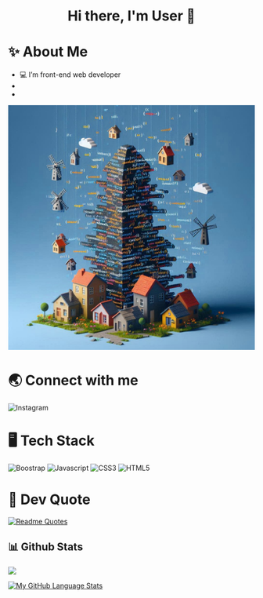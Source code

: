<div align="center">
<h1>Hi there, I'm User 👋</h1>  
</div>

<h1> ✨ About Me </h1>
<ul>
  <li>💻 I’m front-end web developer </li>
  <li></li>
  <li></li>
</ul>

<div>
  <img src= "https://github.com/brayone-no-xv/brayone-no-xv/blob/hellostudent/Images/53a03c3f-e98c-4bcb-a8ca-d8f4b180e970.jpg"/>
</div>

# 🌏 Connect with me 
![Instagram](https://img.shields.io/badge/Bootstrap-%237952B3?style=flat&logo=Bootstrap&logoColor=%23FFFFFF&logoSize=auto&labelColor=%237952B3&cacheSeconds=3600&link=%3Cobject%3E)

# 🖥 Tech Stack
![Boostrap](https://img.shields.io/badge/Bootstrap-%237952B3?style=flat&logo=Bootstrap&logoColor=%23FFFFFF&logoSize=auto&labelColor=%237952B3&cacheSeconds=3600&link=%3Cobject%3E)
![Javascript](https://img.shields.io/badge/JavaScript-%23F7DF1E?style=flat&logo=JavaScript&logoColor=%23000000&logoSize=auto&labelColor=%23F7DF1E&cacheSeconds=3600&link=%3Cobject%3E)
![CSS3](https://img.shields.io/badge/CSS3-%231572B6?style=flat&logo=CSS3&logoColor=%23FFFFFF&logoSize=auto&labelColor=%231572B6&cacheSeconds=3600&link=%3Cobject%3E)
![HTML5](https://img.shields.io/badge/HTML5-%23E34F26?style=flat&logo=HTML5&logoColor=%23FFFFFF&logoSize=auto&labelColor=%23E34F26&cacheSeconds=3600&link=%3Cobject%3E)

# 📖 Dev Quote
[![Readme Quotes](https://quotes-github-readme.vercel.app/api?type=horizontal)](https://github.com/piyushsuthar/github-readme-quotes)

## 📊 Github Stats
<div align="left">
<img src="https://github-readme-stats.vercel.app/api?username=brayone-no-xv&show_icons=true&count_private=true&hide_border=true" align="center" />
</div>  

[![My GitHub Language Stats](https://github-readme-stats.vercel.app/api/top-langs/?username=brayone-no-xv&langs_count=5&theme=tokyonight)]()
